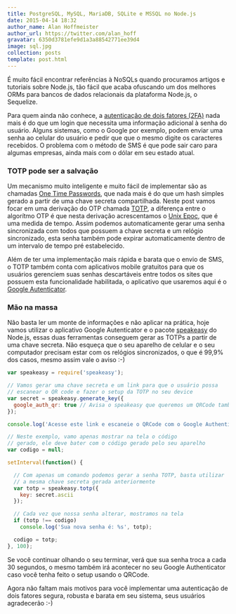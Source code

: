 ```yaml
---
title: PostgreSQL, MySQL, MariaDB, SQLite e MSSQL no Node.js
date: 2015-04-14 18:32
author_name: Alan Hoffmeister
author_url: https://twitter.com/alan_hoff
gravatar: 6350d3781efe9d1a3a88542771ee39d4
image: sql.jpg
collection: posts
template: post.html
---
```


É muito fácil encontrar referências à NoSQLs quando procuramos artigos e
tutoriais sobre Node.js, tão fácil que acaba ofuscando um dos melhores ORMs para
bancos de dados relacionais da plataforma Node.js, o Sequelize. 
<!--more-->

Para quem ainda não conhece, a [autenticação de dois fatores (2FA)][0] nada mais
é do que um login que necessita uma informação adicional à senha do usuário.
Alguns sistemas, como o Google por exemplo, podem enviar uma senha ao celular
do usuário e pedir que que o mesmo digite os caracteres recebidos. O problema
com o método de SMS é que pode sair caro para algumas empresas, ainda mais com
o dólar em seu estado atual.

### TOTP pode ser a salvação

Um mecanismo muito inteligente e muito fácil de implementar são as chamadas
[One Time Passwords][1], que nada mais é do que um hash simples gerado a
partir de uma chave secreta compartilhada. Neste post vamos focar em uma
derivação do OTP chamada [TOTP][2], a diferença entre o algorítmo OTP é que
nesta derivação acrescentamos o [Unix Epoc][3], que é uma medida de tempo. 
Assim podemos automaticamente gerar uma senha sincronizada com todos que possuem 
a chave secreta e um relógio sincronizado, esta senha também pode expirar 
automaticamente dentro de um intervalo de tempo pré estabelecido.

Além de ter uma implementação mais rápida e barata que o envio de SMS, o TOTP
também conta com aplicativos mobile gratuitos para que os usuários gerenciem
suas senhas descartáveis entre todos os sites que possuem esta funcionalidade
habilitada, o aplicativo que usaremos aqui é o [Google Autenticator][4].

### Mão na massa

Não basta ler um monte de informações e não aplicar na prática, hoje vamos
utilizar o aplicativo Google Autenticator e o pacote [speakeasy][5] do Node.js,
essas duas ferramentas conseguem gerar as TOTPs a partir de uma chave secreta.
Não esqueça que o seu aparelho de celular e o seu computador precisam estar 
com os relógios sincronizados, o que é 99,9% dos casos, mesmo assim vale o
aviso :-)

```javascript
var speakeasy = require('speakeasy');

// Vamos gerar uma chave secreta e um link para que o usuário possa
// escanear o QR code e fazer o setup da TOTP no seu device
var secret = speakeasy.generate_key({
  google_auth_qr: true // Avisa o speakeasy que queremos um QRCode também
});

console.log('Acesse este link e escaneie o QRCode com o Google Authenticator:\n%s', secret.google_auth_qr);

// Neste exemplo, vamo apenas mostrar na tela o código
// gerado, ele deve bater com o código gerado pelo seu aparelho
var codigo = null;

setInterval(function() {

  // Com apenas um comando podemos gerar a senha TOTP, basta utilizar
  // a mesma chave secreta gerada anteriormente
  var totp = speakeasy.totp({
    key: secret.ascii
  });

  // Cada vez que nossa senha alterar, mostramos na tela
  if (totp !== codigo)
    console.log('Sua nova senha é: %s', totp);

  codigo = totp;
}, 100);
```

Se você continuar olhando o seu terminar, verá que sua senha troca a cada 30
segundos, o mesmo também irá acontecer no seu Google Authenticator caso você
tenha feito o setup usando o QRCode.

Agora não faltam mais motivos para você implementar uma autenticação de dois
fatores segura, robusta e barata em seu sistema, seus usuários agradecerão :-)

[0]: https://en.wikipedia.org/wiki/Two_factor_authentication
[1]: https://pt.wikipedia.org/wiki/Senha_descart%C3%A1vel
[2]: https://en.wikipedia.org/wiki/Time-based_One-time_Password_Algorithm
[3]: https://pt.wikipedia.org/wiki/Era_Unix
[4]: https://support.google.com/accounts/answer/1066447?hl=pt-BR
[5]: https://github.com/markbao/speakeasy
